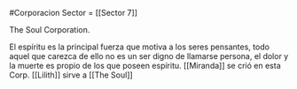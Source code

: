 #Corporacion 
Sector = [[Sector 7]]


The Soul Corporation.  


El espíritu es la principal fuerza que motiva a los seres pensantes, todo aquel que carezca de ello no es un ser digno de llamarse persona, el dolor y la muerte es propio de los que poseen espíritu. [[Miranda]] se crió en esta Corp.
[[Lilith]] sirve a [[The Soul]]